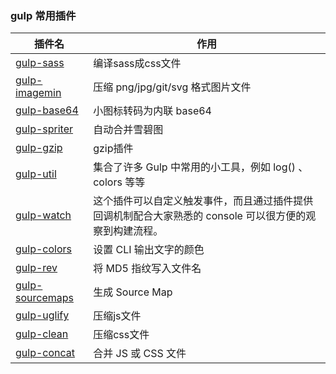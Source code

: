 ### gulp 常用插件

| 插件名 | 作用 |
|---|---|
| [gulp-sass](https://www.npmjs.com/package/gulp-sass) | 编译sass成css文件 |
| [gulp-imagemin](https://www.npmjs.com/package/gulp-imagemin) | 压缩 png/jpg/git/svg 格式图片文件 |
| [gulp-base64](https://www.npmjs.com/package/gulp-base64) | 小图标转码为内联 base64 |
| [gulp-spriter](https://www.npmjs.com/package/gulp-spriter) | 自动合并雪碧图 |
| [gulp-gzip](https://www.npmjs.com/package/gulp-gzip) | gzip插件 |
| [gulp-util](https://www.npmjs.com/package/gulp-util) | 集合了许多 Gulp 中常用的小工具，例如 log() 、 colors 等等 |
| [gulp-watch](https://www.npmjs.com/package/gulp-watch) | 这个插件可以自定义触发事件，而且通过插件提供回调机制配合大家熟悉的 console 可以很方便的观察到构建流程。 |
| [gulp-colors](https://www.npmjs.com/package/gulp-colors) | 设置 CLI 输出文字的颜色 |
| [gulp-rev](https://www.npmjs.com/package/gulp-rev) | 将 MD5 指纹写入文件名 |
| [gulp-sourcemaps](https://www.npmjs.com/package/gulp-sourcemaps) | 生成 Source Map |
| [gulp-uglify](https://www.npmjs.com/package/gulp-uglify) | 压缩js文件 |
| [gulp-clean](https://www.npmjs.com/package/gulp-clean) | 压缩css文件 |
| [gulp-concat](https://www.npmjs.com/package/gulp-concat) | 合并 JS 或 CSS 文件 |